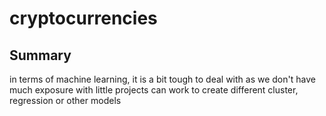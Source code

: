 # cryptocurrencies

## Summary
in terms of machine learning, it is a bit tough to deal with as we don't have much exposure 
with little projects can work to create different cluster, regression or other models
